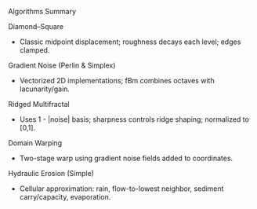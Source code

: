 Algorithms Summary

Diamond–Square
- Classic midpoint displacement; roughness decays each level; edges clamped.

Gradient Noise (Perlin & Simplex)
- Vectorized 2D implementations; fBm combines octaves with lacunarity/gain.

Ridged Multifractal
- Uses 1 - |noise| basis; sharpness controls ridge shaping; normalized to [0,1].

Domain Warping
- Two-stage warp using gradient noise fields added to coordinates.

Hydraulic Erosion (Simple)
- Cellular approximation: rain, flow-to-lowest neighbor, sediment carry/capacity, evaporation.

